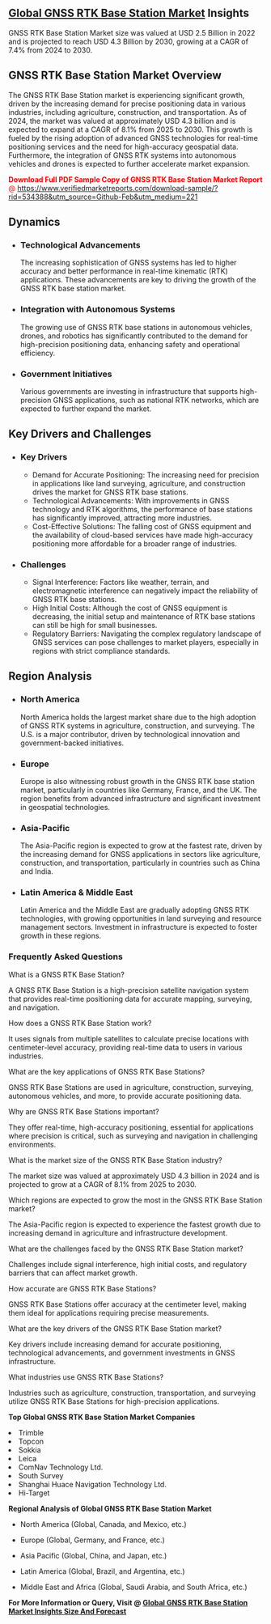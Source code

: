 <h2><a href="https://www.verifiedmarketreports.com/download-sample/?rid=534388&amp;utm_source=Github&amp;utm_medium=221" target="_blank">Global GNSS RTK Base Station Market</a> Insights</h2><p>GNSS RTK Base Station Market size was valued at USD 2.5 Billion in 2022 and is projected to reach USD 4.3 Billion by 2030, growing at a CAGR of 7.4% from 2024 to 2030.</p><p> <h2>GNSS RTK Base Station Market Overview</h2> <p>The GNSS RTK Base Station market is experiencing significant growth, driven by the increasing demand for precise positioning data in various industries, including agriculture, construction, and transportation. As of 2024, the market was valued at approximately USD 4.3 billion and is expected to expand at a CAGR of 8.1% from 2025 to 2030. This growth is fueled by the rising adoption of advanced GNSS technologies for real-time positioning services and the need for high-accuracy geospatial data. Furthermore, the integration of GNSS RTK systems into autonomous vehicles and drones is expected to further accelerate market expansion.</p> <p><p><span class=""><span style="color: #ff0000;"><strong>Download Full PDF Sample Copy of GNSS RTK Base Station Market Report</strong> @ </span><a href="https://www.verifiedmarketreports.com/download-sample/?rid=534388&amp;utm_source=Github-Feb&amp;utm_medium=221" target="_blank">https://www.verifiedmarketreports.com/download-sample/?rid=534388&amp;utm_source=Github-Feb&amp;utm_medium=221</a></span></p></p> <h2>Dynamics</h2> <ul> <li><h3>Technological Advancements</h3> The increasing sophistication of GNSS systems has led to higher accuracy and better performance in real-time kinematic (RTK) applications. These advancements are key to driving the growth of the GNSS RTK base station market. </li> <li><h3>Integration with Autonomous Systems</h3> The growing use of GNSS RTK base stations in autonomous vehicles, drones, and robotics has significantly contributed to the demand for high-precision positioning data, enhancing safety and operational efficiency. </li> <li><h3>Government Initiatives</h3> Various governments are investing in infrastructure that supports high-precision GNSS applications, such as national RTK networks, which are expected to further expand the market. </li> </ul> <h2>Key Drivers and Challenges</h2> <ul> <li><h3>Key Drivers</h3> <ul> <li>Demand for Accurate Positioning: The increasing need for precision in applications like land surveying, agriculture, and construction drives the market for GNSS RTK base stations.</li> <li>Technological Advancements: With improvements in GNSS technology and RTK algorithms, the performance of base stations has significantly improved, attracting more industries.</li> <li>Cost-Effective Solutions: The falling cost of GNSS equipment and the availability of cloud-based services have made high-accuracy positioning more affordable for a broader range of industries.</li> </ul> </li> <li><h3>Challenges</h3> <ul> <li>Signal Interference: Factors like weather, terrain, and electromagnetic interference can negatively impact the reliability of GNSS RTK base stations.</li> <li>High Initial Costs: Although the cost of GNSS equipment is decreasing, the initial setup and maintenance of RTK base stations can still be high for small businesses.</li> <li>Regulatory Barriers: Navigating the complex regulatory landscape of GNSS services can pose challenges to market players, especially in regions with strict compliance standards.</li> </ul> </li> </ul> <h2>Region Analysis</h2> <ul> <li><h3>North America</h3> North America holds the largest market share due to the high adoption of GNSS RTK systems in agriculture, construction, and surveying. The U.S. is a major contributor, driven by technological innovation and government-backed initiatives. </li> <li><h3>Europe</h3> Europe is also witnessing robust growth in the GNSS RTK base station market, particularly in countries like Germany, France, and the UK. The region benefits from advanced infrastructure and significant investment in geospatial technologies. </li> <li><h3>Asia-Pacific</h3> The Asia-Pacific region is expected to grow at the fastest rate, driven by the increasing demand for GNSS applications in sectors like agriculture, construction, and transportation, particularly in countries such as China and India. </li> <li><h3>Latin America & Middle East</h3> Latin America and the Middle East are gradually adopting GNSS RTK technologies, with growing opportunities in land surveying and resource management sectors. Investment in infrastructure is expected to foster growth in these regions. </li> </ul> <h3>Frequently Asked Questions</h3> <p>What is a GNSS RTK Base Station?</p> <p>A GNSS RTK Base Station is a high-precision satellite navigation system that provides real-time positioning data for accurate mapping, surveying, and navigation.</p> <p>How does a GNSS RTK Base Station work?</p> <p>It uses signals from multiple satellites to calculate precise locations with centimeter-level accuracy, providing real-time data to users in various industries.</p> <p>What are the key applications of GNSS RTK Base Stations?</p> <p>GNSS RTK Base Stations are used in agriculture, construction, surveying, autonomous vehicles, and more, to provide accurate positioning data.</p> <p>Why are GNSS RTK Base Stations important?</p> <p>They offer real-time, high-accuracy positioning, essential for applications where precision is critical, such as surveying and navigation in challenging environments.</p> <p>What is the market size of the GNSS RTK Base Station industry?</p> <p>The market size was valued at approximately USD 4.3 billion in 2024 and is projected to grow at a CAGR of 8.1% from 2025 to 2030.</p> <p>Which regions are expected to grow the most in the GNSS RTK Base Station market?</p> <p>The Asia-Pacific region is expected to experience the fastest growth due to increasing demand in agriculture and infrastructure development.</p> <p>What are the challenges faced by the GNSS RTK Base Station market?</p> <p>Challenges include signal interference, high initial costs, and regulatory barriers that can affect market growth.</p> <p>How accurate are GNSS RTK Base Stations?</p> <p>GNSS RTK Base Stations offer accuracy at the centimeter level, making them ideal for applications requiring precise measurements.</p> <p>What are the key drivers of the GNSS RTK Base Station market?</p> <p>Key drivers include increasing demand for accurate positioning, technological advancements, and government investments in GNSS infrastructure.</p> <p>What industries use GNSS RTK Base Stations?</p> <p>Industries such as agriculture, construction, transportation, and surveying utilize GNSS RTK Base Stations for high-precision applications.</p> </p><p><strong>Top Global GNSS RTK Base Station Market Companies</strong></p><div data-test-id=""><p><li>Trimble</li><li> Topcon</li><li> Sokkia</li><li> Leica</li><li> ComNav Technology Ltd.</li><li> South Survey</li><li> Shanghai Huace Navigation Technology Ltd.</li><li> Hi-Target</li></p><div><strong>Regional Analysis of&nbsp;Global GNSS RTK Base Station Market</strong></div><ul><li dir="ltr"><p dir="ltr">North America&nbsp;(Global, Canada, and Mexico, etc.)</p></li><li dir="ltr"><p dir="ltr">Europe (Global, Germany, and France, etc.)</p></li><li dir="ltr"><p dir="ltr">Asia Pacific&nbsp;(Global, China, and Japan, etc.)</p></li><li dir="ltr"><p dir="ltr">Latin America&nbsp;(Global, Brazil, and Argentina, etc.)</p></li><li dir="ltr">Middle East and Africa&nbsp;(Global, Saudi Arabia, and South Africa, etc.)</li></ul><p><strong>For More Information or Query, Visit @&nbsp;</strong><strong><a href="https://www.verifiedmarketreports.com/product/gnss-rtk-base-station-market/?utm_source=Github&amp;utm_medium=221" target="_blank">Global GNSS RTK Base Station Market Insights Size And Forecast</a></strong></p></div>
